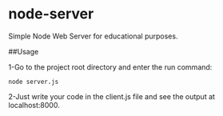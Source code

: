 # node-server

Simple Node Web Server for educational purposes.

##Usage

1-Go to the project root directory and enter the run command:

``` node server.js ```


2-Just write your code in the client.js file and see the output at localhost:8000.
